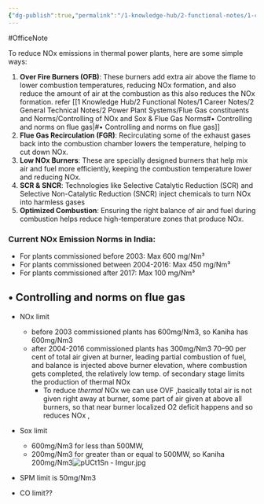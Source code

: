 ```yaml
---
{"dg-publish":true,"permalink":"/1-knowledge-hub/2-functional-notes/1-career-notes/2-general-technical-notes/2-power-plant-systems/flue-gas-constituents-and-norms/controlling-of-n-ox-and-sox-and-flue-gas-norms/","noteIcon":""}
---
```


#OfficeNote

To reduce NOx emissions in thermal power plants, here are some simple ways:

1. **Over Fire Burners (OFB)**: These burners add extra air above the flame to lower combustion temperatures, reducing NOx formation, and also reduce the amount of air at the combustion as this also reduces the NOx formation. refer [[1 Knowledge Hub/2 Functional Notes/1 Career Notes/2 General Technical Notes/2 Power Plant Systems/Flue Gas constituents and Norms/Controlling of NOx and Sox & Flue Gas Norms#• Controlling and norms on flue gas\|#• Controlling and norms on flue gas]]
2. **Flue Gas Recirculation (FGR)**: Recirculating some of the exhaust gases back into the combustion chamber lowers the temperature, helping to cut down NOx.
3. **Low NOx Burners**: These are specially designed burners that help mix air and fuel more efficiently, keeping the combustion temperature lower and reducing NOx.
4. **SCR & SNCR**: Technologies like Selective Catalytic Reduction (SCR) and Selective Non-Catalytic Reduction (SNCR) inject chemicals to turn NOx into harmless gases
6. **Optimized Combustion**: Ensuring the right balance of air and fuel during combustion helps reduce high-temperature zones that produce NOx.
### Current NOx Emission Norms in India:

- For plants commissioned before 2003: Max 600 mg/Nm³
- For plants commissioned between 2004-2016: Max 450 mg/Nm³
- For plants commissioned after 2017: Max 100 mg/Nm³
## • Controlling and norms on flue gas
- NOx limit
    - before 2003 commissioned plants has 600mg/Nm3, so Kaniha has 600mg/Nm3
    - after 2004-2016 commissioned plants has 300mg/Nm3
        70–90 per cent of total air given at burner, leading partial combustion of fuel, and balance is injected above burner elevation, where combustion gets completed, the relatively low temp. of secondary stage limits the production of thermal NOx
        - To reduce _thermal_ NOx we can use OVF ,basically total air is not given right away at burner, some part of air given at above all burners, so that near burner localized O2 deficit happens and so reduces NOx ,
- Sox limit
    - 600mg/Nm3 for less than 500MW,
    - 200mg/Nm3 for greater than or equal to 500MW, so Kaniha 200mg/Nm3![pUCt1Sn - Imgur.jpg](/img/user/Obsidian%20Functional%20Stuff/z-All%20pdfs,%20Images%20&%20Small%20Excalidraws/pUCt1Sn%20-%20Imgur.jpg)




- SPM limit is 50mg/Nm3
- CO limit??